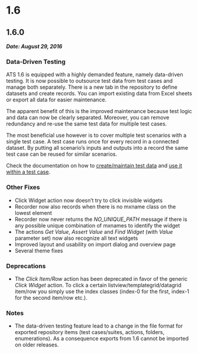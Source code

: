 # 1.6

## 1.6.0

***Date: August 29, 2016***

### Data-Driven Testing

ATS 1.6 is equipped with a highly demanded feature, namely data-driven testing. It is now possible to outsource test data from test cases and manage both separately. There is a new tab in the repository to define datasets and create records. You can import existing data from Excel sheets or export all data for easier maintenance.

The apparent benefit of this is the improved maintenance because test logic and data can now be clearly separated. Moreover, you can remove redundancy and re-use the same test data for multiple test cases.

The most beneficial use however is to cover multiple test scenarios with a single test case. A test case runs once for every record in a connected dataset. By putting all scenario’s inputs and outputs into a record the same test case can be reused for similar scenarios.

Check the documentation on how to [create/maintain test data](/addons/ats-addon/rg-one-data-management#test-data) and [use it within a test case](/addons/ats-addon/rg-one-data-driven-tests).

### Other Fixes

*   Click Widget action now doesn’t try to click invisible widgets
*   Recorder now also records when there is no mxname class on the lowest element
*   Recorder now never returns the _NO_UNIQUE_PATH_ message if there is any possible unique combination of mxnames to identify the widget
*   The actions _Get Value_, _Assert Value_ and _Find Widget_ (with _Value_ parameter set) now also recognize all text widgets
*   Improved layout and usability on import dialog and overview page
*   Several theme fixes

### Deprecations

*   The _Click Item/Row_ action has been deprecated in favor of the generic _Click Widget_ action. To click a certain listview/templategrid/datagrid item/row you simply use the index classes (index-0 for the first, index-1 for the second item/row etc.).

### Notes

*   The data-driven testing feature lead to a change in the file format for exported repository items (test cases/suites, actions, folders, enumerations). As a consequence exports from 1.6 cannot be imported on older releases.
